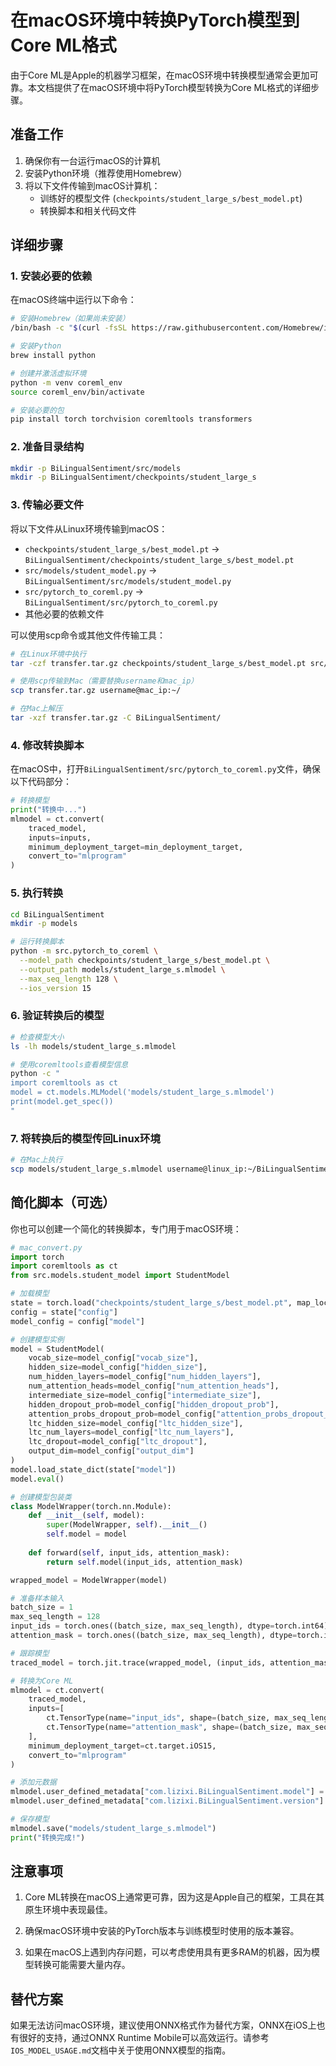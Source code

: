 # 在macOS环境中转换PyTorch模型到Core ML格式

由于Core ML是Apple的机器学习框架，在macOS环境中转换模型通常会更加可靠。本文档提供了在macOS环境中将PyTorch模型转换为Core ML格式的详细步骤。

## 准备工作

1. 确保你有一台运行macOS的计算机
2. 安装Python环境（推荐使用Homebrew）
3. 将以下文件传输到macOS计算机：
   - 训练好的模型文件 (`checkpoints/student_large_s/best_model.pt`)
   - 转换脚本和相关代码文件

## 详细步骤

### 1. 安装必要的依赖

在macOS终端中运行以下命令：

```bash
# 安装Homebrew（如果尚未安装）
/bin/bash -c "$(curl -fsSL https://raw.githubusercontent.com/Homebrew/install/HEAD/install.sh)"

# 安装Python
brew install python

# 创建并激活虚拟环境
python -m venv coreml_env
source coreml_env/bin/activate

# 安装必要的包
pip install torch torchvision coremltools transformers
```

### 2. 准备目录结构

```bash
mkdir -p BiLingualSentiment/src/models
mkdir -p BiLingualSentiment/checkpoints/student_large_s
```

### 3. 传输必要文件

将以下文件从Linux环境传输到macOS：

- `checkpoints/student_large_s/best_model.pt` → `BiLingualSentiment/checkpoints/student_large_s/best_model.pt`
- `src/models/student_model.py` → `BiLingualSentiment/src/models/student_model.py`
- `src/pytorch_to_coreml.py` → `BiLingualSentiment/src/pytorch_to_coreml.py`
- 其他必要的依赖文件

可以使用scp命令或其他文件传输工具：

```bash
# 在Linux环境中执行
tar -czf transfer.tar.gz checkpoints/student_large_s/best_model.pt src/models/ src/pytorch_to_coreml.py

# 使用scp传输到Mac（需要替换username和mac_ip）
scp transfer.tar.gz username@mac_ip:~/

# 在Mac上解压
tar -xzf transfer.tar.gz -C BiLingualSentiment/
```

### 4. 修改转换脚本

在macOS中，打开`BiLingualSentiment/src/pytorch_to_coreml.py`文件，确保以下代码部分：

```python
# 转换模型
print("转换中...")
mlmodel = ct.convert(
    traced_model,
    inputs=inputs,
    minimum_deployment_target=min_deployment_target,
    convert_to="mlprogram"
)
```

### 5. 执行转换

```bash
cd BiLingualSentiment
mkdir -p models

# 运行转换脚本
python -m src.pytorch_to_coreml \
  --model_path checkpoints/student_large_s/best_model.pt \
  --output_path models/student_large_s.mlmodel \
  --max_seq_length 128 \
  --ios_version 15
```

### 6. 验证转换后的模型

```bash
# 检查模型大小
ls -lh models/student_large_s.mlmodel

# 使用coremltools查看模型信息
python -c "
import coremltools as ct
model = ct.models.MLModel('models/student_large_s.mlmodel')
print(model.get_spec())
"
```

### 7. 将转换后的模型传回Linux环境

```bash
# 在Mac上执行
scp models/student_large_s.mlmodel username@linux_ip:~/BiLingualSentiment/models/
```

## 简化脚本（可选）

你也可以创建一个简化的转换脚本，专门用于macOS环境：

```python
# mac_convert.py
import torch
import coremltools as ct
from src.models.student_model import StudentModel

# 加载模型
state = torch.load("checkpoints/student_large_s/best_model.pt", map_location="cpu")
config = state["config"]
model_config = config["model"]

# 创建模型实例
model = StudentModel(
    vocab_size=model_config["vocab_size"],
    hidden_size=model_config["hidden_size"],
    num_hidden_layers=model_config["num_hidden_layers"],
    num_attention_heads=model_config["num_attention_heads"],
    intermediate_size=model_config["intermediate_size"],
    hidden_dropout_prob=model_config["hidden_dropout_prob"],
    attention_probs_dropout_prob=model_config["attention_probs_dropout_prob"],
    ltc_hidden_size=model_config["ltc_hidden_size"],
    ltc_num_layers=model_config["ltc_num_layers"],
    ltc_dropout=model_config["ltc_dropout"],
    output_dim=model_config["output_dim"]
)
model.load_state_dict(state["model"])
model.eval()

# 创建模型包装类
class ModelWrapper(torch.nn.Module):
    def __init__(self, model):
        super(ModelWrapper, self).__init__()
        self.model = model
    
    def forward(self, input_ids, attention_mask):
        return self.model(input_ids, attention_mask)

wrapped_model = ModelWrapper(model)

# 准备样本输入
batch_size = 1
max_seq_length = 128
input_ids = torch.ones((batch_size, max_seq_length), dtype=torch.int64)
attention_mask = torch.ones((batch_size, max_seq_length), dtype=torch.int64)

# 跟踪模型
traced_model = torch.jit.trace(wrapped_model, (input_ids, attention_mask))

# 转换为Core ML
mlmodel = ct.convert(
    traced_model,
    inputs=[
        ct.TensorType(name="input_ids", shape=(batch_size, max_seq_length), dtype=ct.int32),
        ct.TensorType(name="attention_mask", shape=(batch_size, max_seq_length), dtype=ct.int32)
    ],
    minimum_deployment_target=ct.target.iOS15,
    convert_to="mlprogram"
)

# 添加元数据
mlmodel.user_defined_metadata["com.lizixi.BiLingualSentiment.model"] = "student_large_s"
mlmodel.user_defined_metadata["com.lizixi.BiLingualSentiment.version"] = "1.0"

# 保存模型
mlmodel.save("models/student_large_s.mlmodel")
print("转换完成!")
```

## 注意事项

1. Core ML转换在macOS上通常更可靠，因为这是Apple自己的框架，工具在其原生环境中表现最佳。

2. 确保macOS环境中安装的PyTorch版本与训练模型时使用的版本兼容。

3. 如果在macOS上遇到内存问题，可以考虑使用具有更多RAM的机器，因为模型转换可能需要大量内存。

## 替代方案

如果无法访问macOS环境，建议使用ONNX格式作为替代方案，ONNX在iOS上也有很好的支持，通过ONNX Runtime Mobile可以高效运行。请参考`IOS_MODEL_USAGE.md`文档中关于使用ONNX模型的指南。 